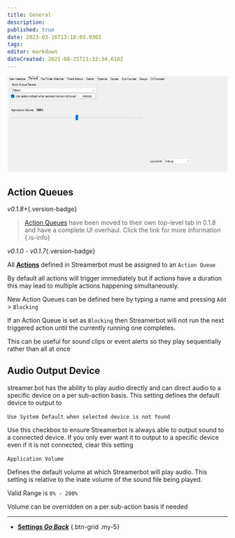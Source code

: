 ```yaml
---
title: General
description: 
published: true
date: 2023-03-16T13:18:03.930Z
tags: 
editor: markdown
dateCreated: 2021-08-25T21:32:34.610Z
---
```


![settings-general-018.png](/settings-general-018.png)


## Action Queues

*v0.1.8+*{.version-badge}

> [Action Queues](/Action-Queues) have been moved to their own top-level tab in 0.1.8 and have a complete UI overhaul. Click the link for more information
{.is-info}


*v0.1.0 - v0.1.7*{.version-badge}

All **[Actions](/Actions)** defined in Streamerbot must be assigned to an `Action Queue`

By default all actions will trigger immediately but if actions have a duration this may lead to multiple actions happening simultaneously.

New Action Queues can be defined here by typing a name and pressing `Add` > `Blocking`

If an Action Queue is set as `Blocking` then Streamerbot will not run the next triggered action until the currently running one completes.

This can be useful for sound clips or event alerts so they play sequentially rather than all at once


## Audio Output Device

streamer.bot has the ability to play audio directly and can direct audio to a specific device on a per sub-action basis. This setting defines the default device to output to

`Use System Default when selected device is not found`

Use this checkbox to ensure Streamerbot is always able to output sound to a connected device. If you only ever want it to output to a specific device even if it is not connected, clear this setting

`Application Volume`

Defines the default volume at which Streamerbot will play audio. This setting is relative to the inate volume of the sound file being played.

Valid Range is `0% - 200%`

Volume can be overridden on a per sub-action basis if needed

---

- [<i class="mdi mdi-chevron-left"></i> **Settings *Go Back***](/Settings)
{.btn-grid .my-5}